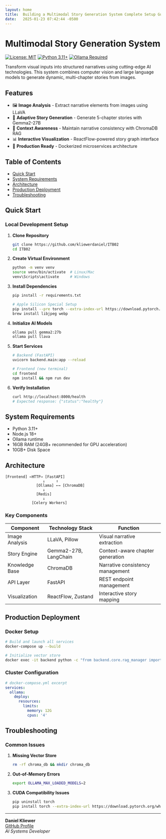 ```yaml
---
layout: home
title:  Building a Multimodal Story Generation System Complete Setup Guide
date:   2025-01-23 07:42:44 -0500
---
```




# Multimodal Story Generation System

[![License: MIT](https://img.shields.io/badge/License-MIT-yellow.svg)](https://opensource.org/licenses/MIT)
[![Python 3.11+](https://img.shields.io/badge/Python-3.11%2B-blue.svg)](https://www.python.org/)
[![Ollama Required](https://img.shields.io/badge/Ollama-Required-important.svg)](https://ollama.ai/)

Transform visual inputs into structured narratives using cutting-edge AI technologies. This system combines computer vision and large language models to generate dynamic, multi-chapter stories from images.



## Features

- 🖼️ **Image Analysis** - Extract narrative elements from images using LLaVA
- 📖 **Adaptive Story Generation** - Generate 5-chapter stories with Gemma2-27B
- 🧠 **Context Awareness** - Maintain narrative consistency with ChromaDB RAG
- 📊 **Interactive Visualization** - ReactFlow-powered story graph interface
- 🚀 **Production Ready** - Dockerized microservices architecture

## Table of Contents

- [Quick Start](#quick-start)
- [System Requirements](#system-requirements)
- [Architecture](#architecture)
- [Production Deployment](#production-deployment)
- [Troubleshooting](#troubleshooting)


## Quick Start

### Local Development Setup

1. **Clone Repository**
   ```bash
   git clone https://github.com/kliewerdaniel/ITB02
   cd ITB02
   ```

2. **Create Virtual Environment**
   ```bash
   python -m venv venv
   source venv/bin/activate  # Linux/Mac
   venv\Scripts\activate     # Windows
   ```

3. **Install Dependencies**
   ```bash
   pip install -r requirements.txt
   
   # Apple Silicon Special Setup
   pip install --pre torch --extra-index-url https://download.pytorch.org/whl/nightly/cpu
   brew install libjpeg webp
   ```

4. **Initialize AI Models**
   ```bash
   ollama pull gemma2:27b
   ollama pull llava
   ```

5. **Start Services**
   ```bash
   # Backend (FastAPI)
   uvicorn backend.main:app --reload

   # Frontend (new terminal)
   cd frontend
   npm install && npm run dev
   ```

6. **Verify Installation**
   ```bash
   curl http://localhost:8000/health
   # Expected response: {"status":"healthy"}
   ```

## System Requirements

- Python 3.11+
- Node.js 18+
- Ollama runtime
- 16GB RAM (24GB+ recommended for GPU acceleration)
- 10GB+ Disk Space

## Architecture

```text
[Frontend] ←HTTP→ [FastAPI]  
                 ↓     ↑  
              [Ollama] ←→ [ChromaDB]  
                 ↓  
              [Redis]  
                 ↓  
            [Celery Workers]
```

### Key Components

| Component           | Technology Stack       | Function                           |
|---------------------|------------------------|------------------------------------|
| Image Analysis      | LLaVA, Pillow          | Visual narrative extraction        |
| Story Engine        | Gemma2-27B, LangChain  | Context-aware chapter generation   |
| Knowledge Base      | ChromaDB               | Narrative consistency management   |
| API Layer           | FastAPI                | REST endpoint management           |
| Visualization       | ReactFlow, Zustand     | Interactive story mapping          |

## Production Deployment

### Docker Setup

```bash
# Build and launch all services
docker-compose up --build

# Initialize vector store
docker exec -it backend python -c "from backend.core.rag_manager import NarrativeRAG; NarrativeRAG()"
```

### Cluster Configuration

```yaml
# docker-compose.yml excerpt
services:
  ollama:
    deploy:
      resources:
        limits:
          memory: 12G
          cpus: '4'
```

## Troubleshooting

### Common Issues

1. **Missing Vector Store**
   ```bash
   rm -rf chroma_db && mkdir chroma_db
   ```

2. **Out-of-Memory Errors**
   ```bash
   export OLLAMA_MAX_LOADED_MODELS=2
   ```

3. **CUDA Compatibility Issues**
   ```bash
   pip uninstall torch
   pip install torch --extra-index-url https://download.pytorch.org/whl/cu117
   ```


---

**Daniel Kliewer**  
[GitHub Profile](https://github.com/kliewerdaniel)  
*AI Systems Developer*  
